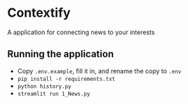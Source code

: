 # Contextify
A application for connecting news to your interests

## Running the application
- Copy `.env.example`, fill it in, and rename the copy to `.env`
- `pip install -r requirements.txt`
- `python history.py`
- `streamlit run 1_News.py`